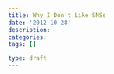 ```yaml
---
title: Why I Don't Like SNSs
date: '2012-10-28'
description:
categories:
tags: []

type: draft
---
```

